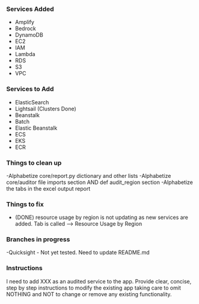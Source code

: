 ###  Services Added   ###

- Amplify
- Bedrock
- DynamoDB
- EC2
- IAM
- Lambda
- RDS
- S3
- VPC

###  Services to Add   ###

- ElasticSearch
- Lightsail (Clusters Done)
- Beanstalk
- Batch
- Elastic Beanstalk
- ECS
- EKS
- ECR 


###  Things to clean up   ###

-Alphabetize core/report.py dictionary and other lists
-Alphabetize core/auditor file imports section AND def audit_region section
-Alphabetize the tabs in the excel output report


###   Things to fix   ####

- (DONE) resource usage by region is not updating as new services are added. Tab is called --> Resource Usage by Region


###   Branches in progress   ###

-Quicksight - Not yet tested.  Need to update README.md


###   Instructions   ###

I need to add XXX as an audited service to the app. Provide clear, concise, step by step instructions to modify the existing app taking care to omit NOTHING and NOT to change or remove any existing functionality.